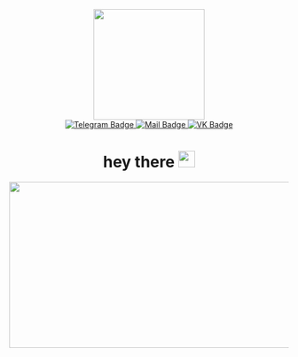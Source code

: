 <div id="header" align="center">
  <img src="https://media.giphy.com/media/JIX9t2j0ZTN9S/giphy.gif" width="200"/>
</div>
<div id="badges" align="center">
  <a href="https://t.me/soaringastronaut">
    <img src="https://img.shields.io/badge/Telegram-blue?style=for-the-badge&logo=telegram&logoColor=white" alt="Telegram Badge"/>
  </a>
  <a href="https://e.mail.ru/compose/?to=oblyashevsky@yandex.ru">
    <img src="https://img.shields.io/badge/Email-white?style=for-the-badge&logo=maildotru&logoColor=yellow" alt="Mail Badge"/>
  </a>
  <a href="https://vk.com/ruckozhopii_gitarist">
    <img src="https://img.shields.io/badge/VK-blue?style=for-the-badge&logo=vk&logoColor=white" alt="VK Badge"/>
  </a>
  <h1>
    hey there
    <img src="https://media.giphy.com/media/hvRJCLFzcasrR4ia7z/giphy.gif" width="30px"/>
  </h1>
</div>
<div align="center">
  <img src="https://media.giphy.com/media/cNYfqnu9chOKjitMfC/giphy.gif" width="600" height="300"/>
</div>






